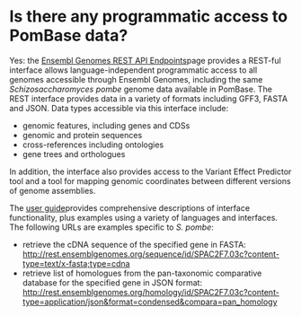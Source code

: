 # Is there any programmatic access to PomBase data?
<!-- pombase_categories: Tools and Resources -->

Yes: the [Ensembl Genomes REST API
Endpoints](http://rest.ensemblgenomes.org/)page provides a REST-ful
interface allows language-independent programmatic access to all genomes
accessible through Ensembl Genomes, including the same
*Schizosaccharomyces pombe* genome data available in PomBase. The REST
interface provides data in a variety of formats including GFF3, FASTA
and JSON. Data types accessible via this interface include:

-   genomic features, including genes and CDSs
-   genomic and protein sequences
-   cross-references including ontologies
-   gene trees and orthologues

In addition, the interface also provides access to the Variant Effect
Predictor tool and a tool for mapping genomic coordinates between
different versions of genome assemblies.

The [user guide](https://github.com/Ensembl/ensembl-rest/wiki)provides
comprehensive descriptions of interface functionality, plus examples
using a variety of languages and interfaces. The following URLs are
examples specific to *S. pombe*:

-   retrieve the cDNA sequence of the specified gene in FASTA:
    <http://rest.ensemblgenomes.org/sequence/id/SPAC2F7.03c?content-type=text/x-fasta;type=cdna>
-   retrieve list of homologues from the pan-taxonomic comparative
    database for the specified gene in JSON format:
    <http://rest.ensemblgenomes.org/homology/id/SPAC2F7.03c?content-type=application/json&format=condensed&compara=pan_homology>


